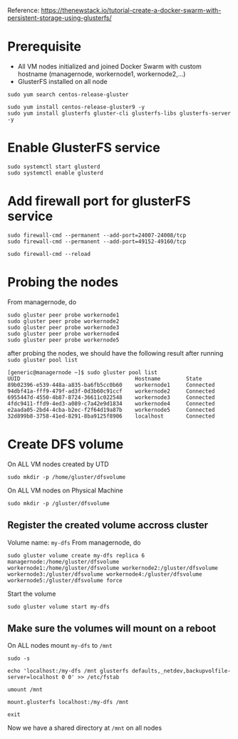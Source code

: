 Reference: https://thenewstack.io/tutorial-create-a-docker-swarm-with-persistent-storage-using-glusterfs/

# Prerequisite
- All VM nodes initialized and joined Docker Swarm with custom hostname (managernode, workernode1, workernode2,...)
- GlusterFS installed on all node
```
sudo yum search centos-release-gluster

sudo yum install centos-release-gluster9 -y
sudo yum install glusterfs gluster-cli glusterfs-libs glusterfs-server -y
```

# Enable GlusterFS service

```
sudo systemctl start glusterd
sudo systemctl enable glusterd

```

# Add firewall port for glusterFS service
```
sudo firewall-cmd --permanent --add-port=24007-24008/tcp
sudo firewall-cmd --permanent --add-port=49152-49160/tcp

sudo firewall-cmd --reload

```

# Probing the nodes
From managernode, do
```
sudo gluster peer probe workernode1
sudo gluster peer probe workernode2
sudo gluster peer probe workernode3
sudo gluster peer probe workernode4
sudo gluster peer probe workernode5

```
after probing the nodes, we should have the following result after running `sudo gluster pool list`
```
[generic@managernode ~]$ sudo gluster pool list
UUID                                    Hostname        State
89b02396-e539-448a-a835-ba6fb5cc0b60    workernode1     Connected
94dbf41a-fff9-479f-ad3f-0d3b60c91ccf    workernode2     Connected
6955447d-4550-4b87-8724-36611c022548    workernode3     Connected
4fdc9411-ffd9-4ed3-a089-c7a42e9d1834    workernode4     Connected
e2aada05-2bd4-4cba-b2ec-f2f64d19a87b    workernode5     Connected
32d899b8-3758-41ed-8291-8ba9125f8906    localhost       Connected

```

# Create DFS volume
On ALL VM nodes created by UTD
```
sudo mkdir -p /home/gluster/dfsvolume
```
On ALL VM nodes on Physical Machine
```
sudo mkdir -p /gluster/dfsvolume
```

## Register the created volume accross cluster
Volume name: `my-dfs`
From managernode, do
```
sudo gluster volume create my-dfs replica 6 managernode:/home/gluster/dfsvolume workernode1:/home/gluster/dfsvolume workernode2:/gluster/dfsvolume workernode3:/gluster/dfsvolume workernode4:/gluster/dfsvolume workernode5:/gluster/dfsvolume force
```

Start the volume
```
sudo gluster volume start my-dfs
```

## Make sure the volumes will mount on a reboot

On ALL nodes
mount `my-dfs` to `/mnt`
```
sudo -s

echo 'localhost:/my-dfs /mnt glusterfs defaults,_netdev,backupvolfile-server=localhost 0 0' >> /etc/fstab

umount /mnt

mount.glusterfs localhost:/my-dfs /mnt

exit
```

Now we have a shared directory at `/mnt` on all nodes